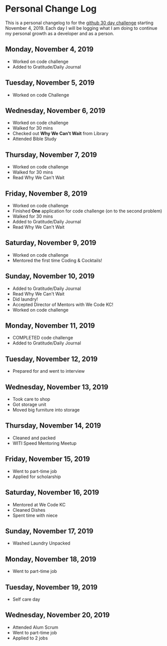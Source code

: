 # Personal Change Log
This is a personal changelog to for the [github 30 day challenge](https://medium.com/@docix/github-30-day-challenge-7eaac41e4176) starting November 4, 2019. Each day I will be logging what I am doing to continue my personal growth as a developer and as a person.  

## Monday, November 4, 2019
* Worked on code challenge
* Added to Gratitude/Daily Journal

## Tuesday, November 5, 2019
* Worked on code Challenge

## Wednesday, November 6, 2019
* Worked on code challenge
* Walked for 30 mins
* Checked out **Why We Can't Wait** from Library
* Attended Bible Study

## Thursday, November 7, 2019
* Worked on code challenge
* Walked for 30 mins
* Read Why We Can't Wait

## Friday, November 8, 2019
* Worked on code challenge
* Finished **One** application for code challenge (on to the second problem)
* Walked for 30 mins
* Added to Gratitude/Daily Journal
* Read Why We Can't Wait

## Saturday, November 9, 2019
* Worked on code challenge
* Mentored the first time Coding & Cocktails!

## Sunday, November 10, 2019
* Added to Gratitude/Daily Journal
* Read Why We Can't Wait
* Did laundry!
* Accepted Director of Mentors with We Code KC! 
* Worked on code challenge

## Monday, November 11, 2019
* COMPLETED code challenge
* Added to Gratitude/Daily Journal

## Tuesday, November 12, 2019
* Prepared for and went to interview

## Wednesday, November 13, 2019
* Took care to shop
* Got storage unit
* Moved big furniture into storage

## Thursday, November 14, 2019
* Cleaned and packed
* WITI Speed Mentoring Meetup

## Friday, November 15, 2019
* Went to part-time job
* Applied for scholarship

## Saturday, November 16, 2019
* Mentored at We Code KC
* Cleaned Dishes
* Spent time with niece

## Sunday, November 17, 2019
* Washed Laundry Unpacked

## Monday, November 18, 2019
* Went to part-time job

## Tuesday, November 19, 2019
* Self care day

## Wednesday, November 20, 2019
* Attended Alum Scrum
* Went to part-time job
* Applied to 2 jobs
